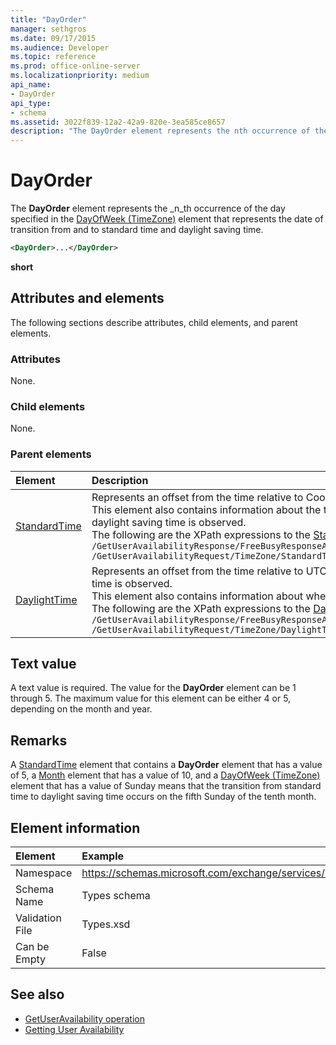 ```yaml
---
title: "DayOrder"
manager: sethgros
ms.date: 09/17/2015
ms.audience: Developer
ms.topic: reference
ms.prod: office-online-server
ms.localizationpriority: medium
api_name:
- DayOrder
api_type:
- schema
ms.assetid: 3022f839-12a2-42a9-820e-3ea585ce8657
description: "The DayOrder element represents the nth occurrence of the day specified in the DayOfWeek (TimeZone) element that represents the date of transition from and to standard time and daylight saving time."
---
```


# DayOrder

The **DayOrder** element represents the _n_th occurrence of the day specified in the [DayOfWeek (TimeZone)](dayofweek-timezone.md) element that represents the date of transition from and to standard time and daylight saving time.
  
```xml
<DayOrder>...</DayOrder>
```

**short**

## Attributes and elements

The following sections describe attributes, child elements, and parent elements.
  
### Attributes

None.
  
### Child elements

None.
  
### Parent elements

|**Element**|**Description**|
|:-----|:-----|
|[StandardTime](standardtime.md) | Represents an offset from the time relative to Coordinated Universal Time (UTC) represented by the [Bias (UTC)](bias-utc.md) element.<br/>This element also contains information about the transition to standard time from daylight saving time in regions where daylight saving time is observed.<br/>The following are the XPath expressions to the [StandardTime](standardtime.md) element:<br/>`/GetUserAvailabilityResponse/FreeBusyResponseArray/FreeBusyResponse/FreeBusyView/WorkingHours/TimeZone/StandardTime`<br/>`/GetUserAvailabilityRequest/TimeZone/StandardTime` |
|[DaylightTime](daylighttime.md) | Represents an offset from the time relative to UTC represented by the [Bias (UTC)](bias-utc.md) element in regions where daylight saving time is observed.<br/>This element also contains information about when the transition to daylight saving time from standard time occurs.<br/>The following are the XPath expressions to the [DaylightTime](daylighttime.md) element:<br/>`/GetUserAvailabilityResponse/FreeBusyResponseArray/FreeBusyResponse/FreeBusyView/WorkingHours/TimeZone/DaylightTime`<br/>`/GetUserAvailabilityRequest/TimeZone/DaylightTime` |

## Text value

A text value is required. The value for the **DayOrder** element can be 1 through 5. The maximum value for this element can be either 4 or 5, depending on the month and year.
  
## Remarks

A [StandardTime](standardtime.md) element that contains a **DayOrder** element that has a value of 5, a [Month](month.md) element that has a value of 10, and a [DayOfWeek (TimeZone)](dayofweek-timezone.md) element that has a value of Sunday means that the transition from standard time to daylight saving time occurs on the fifth Sunday of the tenth month.
  
## Element information

| Element | Example |
|:-----|:-----|
|Namespace  |https://schemas.microsoft.com/exchange/services/2006/types  |
|Schema Name  |Types schema  |
|Validation File  |Types.xsd  |
|Can be Empty  |False  |

## See also

- [GetUserAvailability operation](getuseravailability-operation.md)
- [Getting User Availability](https://msdn.microsoft.com/library/d4133fcb-9b0f-4e6b-aadf-a389da83516a%28Office.15%29.aspx)
